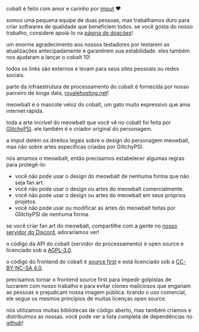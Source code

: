 <script lang="ts">
    import { contacts, docs, partners } from "$lib/env";
    import { t } from "$lib/i18n/translations";

    import SectionHeading from "$components/misc/SectionHeading.svelte";
    import BetaTesters from "$components/misc/BetaTesters.svelte";
</script>

<section id="imput">
<SectionHeading
    title="imput"
    sectionId="imput"
/>

cobalt é feito com amor e carinho por [imput](https://imput.net/) ❤️

somos uma pequena equipe de duas pessoas, mas trabalhamos duro para criar softwares de qualidade que beneficiem todos.
se você gosta do nosso trabalho, considere apoiá-lo na [página de doações](/donate)!
</section>

<section id="testers">
<SectionHeading
    title={$t("about.heading.testers")}
    sectionId="testers"
/>

um enorme agradecimento aos nossos testadores por testarem as atualizações antecipadamente e garantirem sua estabilidade.
eles também nos ajudaram a lançar o cobalt 10!
<BetaTesters />

todos os links são externos e levam para seus sites pessoais ou redes sociais.
</section>

<section id="partners">
<SectionHeading
    title={$t("about.heading.partners")}
    sectionId="partners"
/>

parte da infraestrutura de processamento do cobalt
é fornecida por nosso parceiro de longa data, [royalehosting.net]({partners.royalehosting})!
</section>

<section id="meowbalt">
<SectionHeading
    title={$t("general.meowbalt")}
    sectionId="meowbalt"
/>

meowbalt é o mascote veloz do cobalt, um gato muito expressivo que ama internet rápida.

toda a arte incrível do meowbalt que você vê no cobalt
foi feita por [GlitchyPSI](https://glitchypsi.xyz/).
ele também é o criador original do personagem.

a imput detém os direitos legais sobre o design do personagem meowbalt,
mas não sobre artes específicas criadas por GlitchyPSI.

nós amamos o meowbalt, então precisamos estabelecer algumas regras para protegê-lo:
- você não pode usar o design do meowbalt de nenhuma forma que não seja fan art.
- você não pode usar o design ou artes do meowbalt comercialmente.
- você não pode usar o design ou artes do meowbalt em seus próprios projetos.
- você não pode usar ou modificar as artes do meowbalt feitas por GlitchyPSI de nenhuma forma.

se você criar fan art do meowbalt, compartilhe com a gente no
[nosso servidor do Discord](/about/community), adoraríamos ver!
</section>

<section id="licenses">
<SectionHeading
    title={$t("about.heading.licenses")}
    sectionId="licenses"
/>

o código da API do cobalt (servidor de processamento) é open source e licenciado sob a [AGPL-3.0]({docs.apiLicense}).

o código do frontend do cobalt é [source first](https://sourcefirst.com/) e está licenciado sob a [CC-BY-NC-SA 4.0]({docs.webLicense}).

precisamos tornar o frontend source first para impedir golpistas de lucrarem com nosso trabalho
e para evitar clones maliciosos que enganam as pessoas e prejudicam nossa imagem pública.
tirando o uso comercial, ele segue os mesmos princípios de muitas licenças open source.

nós utilizamos muitas bibliotecas de código aberto, mas também criamos e distribuímos as nossas.
você pode ver a lista completa de dependências no [github]({contacts.github})!
</section>
